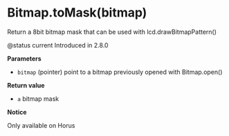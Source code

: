 # Bitmap.toMask(bitmap)

Return a 8bit bitmap mask that can be used with lcd.drawBitmapPattern()

@status current Introduced in 2.8.0

**Parameters**

* `bitmap` (pointer) point to a bitmap previously opened with Bitmap.open()

**Return value**

* `a` bitmap mask

**Notice**

Only available on Horus
